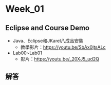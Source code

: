 # Week_01

## Eclipse and Course Demo
   * Java、Eclipse和JKarel八成品安裝
      * 教學影片：https://youtu.be/SbAx0jtsALc
   * Lab00~Lab01
      * 影片：https://youtu.be/_20XJ5_ud2Q

## 解答
<!--
  * Lab 解答影片
      * Lab00 Ans：https://youtu.be/TnicxohFT5o
      * Lab0 Ans：https://youtu.be/9_czB2AxUv4
-->
